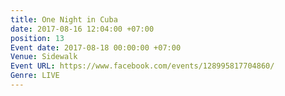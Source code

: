 ```yaml
---
title: One Night in Cuba
date: 2017-08-16 12:04:00 +07:00
position: 13
Event date: 2017-08-18 00:00:00 +07:00
Venue: Sidewalk
Event URL: https://www.facebook.com/events/128995817704860/
Genre: LIVE
---
```


